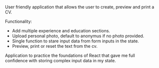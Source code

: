 User friendly application that allows the user to create, preview and print a CV.

Functionality:

- Add multiple experience and education sections.
- Upload personal photo, default to anonymus if no photo provided.
- Single function to stare input data from form inputs in the state.
- Preview, print or reset the text from the cv.

Application to practice the foundations of React that gave me full confidence with storing complex input data in my state.
